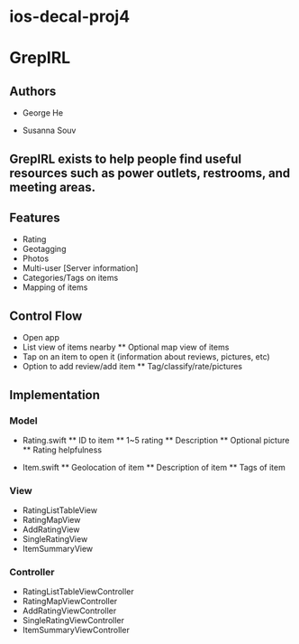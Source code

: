 # ios-decal-proj4

# GrepIRL


## Authors
* George He

* Susanna Souv

## GrepIRL exists to help people find useful resources such as power outlets, restrooms, and meeting areas.

## Features
* Rating 
* Geotagging
* Photos
* Multi-user [Server information]
* Categories/Tags on items
* Mapping of items

## Control Flow
* Open app
* List view of items nearby
** Optional map view of items
* Tap on an item to open it (information about reviews, pictures, etc)
* Option to add review/add item
** Tag/classify/rate/pictures

## Implementation

### Model
* Rating.swift
** ID to item
** 1~5 rating
** Description
** Optional picture
** Rating helpfulness 

* Item.swift
** Geolocation of item
** Description of item
** Tags of item

### View
* RatingListTableView
* RatingMapView
* AddRatingView
* SingleRatingView
* ItemSummaryView

### Controller
* RatingListTableViewController
* RatingMapViewController
* AddRatingViewController
* SingleRatingViewController
* ItemSummaryViewController
